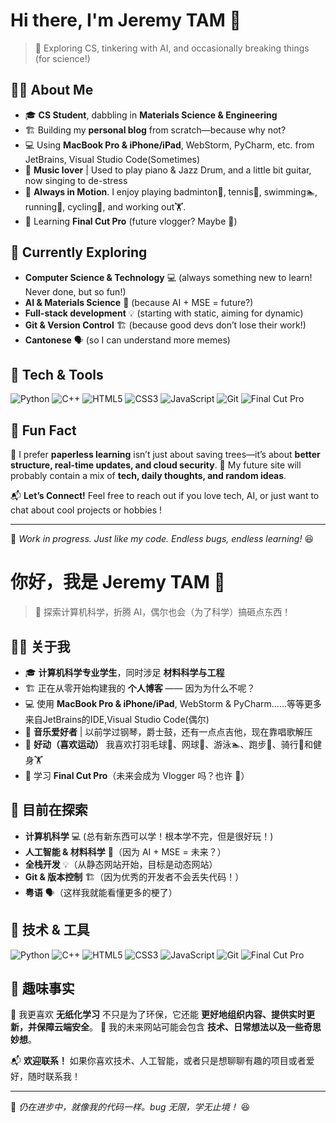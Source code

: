 
# Hi there, I'm Jeremy TAM 👋

> 🚀 Exploring CS, tinkering with AI, and occasionally breaking things (for science!)

## 🧑‍💻 About Me
- 🎓 **CS Student**, dabbling in **Materials Science & Engineering**
- 🏗️ Building my **personal blog** from scratch—because why not?
- 💻 Using **MacBook Pro & iPhone/iPad**, WebStorm, PyCharm, etc. from JetBrains, Visual Studio Code(Sometimes)
- 🎤 **Music lover** | Used to play piano & Jazz Drum, and a little bit guitar, now singing to de-stress
- 💪 **Always in Motion**. I enjoy playing badminton🏸, tennis🎾, swimming🏊, running🏃, cycling🚴, and working out🏋️.
- 🎯 Learning **Final Cut Pro** (future vlogger? Maybe 🤔)

## 🌱 Currently Exploring
- **Computer Science & Technology** 💻 (always something new to learn! Never done, but so fun!)
- **AI & Materials Science** 🔬 (because AI + MSE = future?)
- **Full-stack development** 💡 (starting with static, aiming for dynamic)
- **Git & Version Control** 🏗️ (because good devs don’t lose their work!)
- **Cantonese** 🗣️ (so I can understand more memes)

## 🚀 Tech & Tools
![Python](https://img.shields.io/badge/-Python-3776AB?logo=python&logoColor=white)
![C++](https://img.shields.io/badge/-C++-00599C?logo=c%2B%2B&logoColor=white)
![HTML5](https://img.shields.io/badge/-HTML5-E34F26?logo=html5&logoColor=white)
![CSS3](https://img.shields.io/badge/-CSS3-1572B6?logo=css3&logoColor=white)
![JavaScript](https://img.shields.io/badge/-JavaScript-F7DF1E?logo=javascript&logoColor=black)
![Git](https://img.shields.io/badge/-Git-F05032?logo=git&logoColor=white)
![Final Cut Pro](https://img.shields.io/badge/-Final%20Cut%20Pro-999999?logo=apple&logoColor=white)

## 📌 Fun Fact
🔹 I prefer **paperless learning** isn’t just about saving trees—it’s about **better structure, real-time updates, and cloud security**. 
🔹 My future site will probably contain a mix of **tech, daily thoughts, and random ideas**. 

📬 **Let’s Connect!** Feel free to reach out if you love tech, AI, or just want to chat about cool projects or hobbies !

---
🎯 *Work in progress. Just like my code. Endless bugs, endless learning!* 😆

# 你好，我是 Jeremy TAM 👋

> 🚀 探索计算机科学，折腾 AI，偶尔也会（为了科学）搞砸点东西！

## 🧑‍💻 关于我
- 🎓 **计算机科学专业学生**，同时涉足 **材料科学与工程**
- 🏗️ 正在从零开始构建我的 **个人博客** —— 因为为什么不呢？
- 💻 使用  **MacBook Pro & iPhone/iPad**, WebStorm & PyCharm……等等更多来自JetBrains的IDE,Visual Studio Code(偶尔)
- 🎤 **音乐爱好者** | 以前学过钢琴，爵士鼓，还有一点点吉他，现在靠唱歌解压
- 💪 **好动（喜欢运动）** 我喜欢打羽毛球🏸、网球🎾、游泳🏊、跑步🏃、骑行🚴和健身🏋️
- 🎯 学习 **Final Cut Pro**（未来会成为 Vlogger 吗？也许 🤔）

## 🌱 目前在探索
- **计算机科学** 💻 (总有新东西可以学！根本学不完，但是很好玩！)
- **人工智能 & 材料科学** 🔬（因为 AI + MSE = 未来？）
- **全栈开发** 💡（从静态网站开始，目标是动态网站）
- **Git & 版本控制** 🏗️（因为优秀的开发者不会丢失代码！）
- **粤语** 🗣️（这样我就能看懂更多的梗了）

## 🚀 技术 & 工具
![Python](https://img.shields.io/badge/-Python-3776AB?logo=python&logoColor=white)
![C++](https://img.shields.io/badge/-C++-00599C?logo=c%2B%2B&logoColor=white)
![HTML5](https://img.shields.io/badge/-HTML5-E34F26?logo=html5&logoColor=white)
![CSS3](https://img.shields.io/badge/-CSS3-1572B6?logo=css3&logoColor=white)
![JavaScript](https://img.shields.io/badge/-JavaScript-F7DF1E?logo=javascript&logoColor=black)
![Git](https://img.shields.io/badge/-Git-F05032?logo=git&logoColor=white)
![Final Cut Pro](https://img.shields.io/badge/-Final%20Cut%20Pro-999999?logo=apple&logoColor=white)

## 📌 趣味事实
🔹 我更喜欢 **无纸化学习** 不只是为了环保，它还能 **更好地组织内容、提供实时更新，并保障云端安全**。
🔹 我的未来网站可能会包含 **技术、日常想法以及一些奇思妙想**。

📬 **欢迎联系！** 如果你喜欢技术、人工智能，或者只是想聊聊有趣的项目或者爱好，随时联系我！

---
🎯 *仍在进步中，就像我的代码一样。bug 无限，学无止境！* 😆


<!---
Tanlx473/Tanlx473 is a ✨ special ✨ repository because its `README.md` (this file) appears on your GitHub profile.
You can click the Preview link to take a look at your changes.
- 👋 Hi, I’m @Tanlx473
- 👀 I’m interested in Computer Science
- 🌱 I’m currently learning Fundimantals of Programming Python
- 💞️ I’m looking to collaborate on ...
- 📫 How to reach me ...
- 😄 Pronouns: ...
- ⚡ Fun fact: ...

--->
